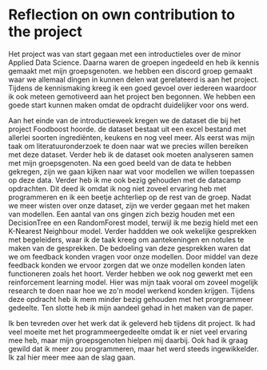 # Reflection on own contribution to the project

Het project was van start gegaan met een introductieles over de minor Applied Data Science. Daarna waren de groepen ingedeeld en heb ik kennis gemaakt met mijn groepsgenoten. we hebben een discord groep gemaakt waar we allemaal dingen in kunnen delen wat gerelateerd is aan het project. Tijdens de kennismaking kreeg ik een goed gevoel over iedereen waardoor ik ook meteen gemotiveerd aan het project ben begonnen. We hebben een goede start kunnen maken omdat de opdracht duidelijker voor ons werd.

Aan het einde van de introductieweek kregen we de dataset die bij het project Foodboost hoorde. de dataset bestaat uit een excel bestand met allerlei soorten ingrediënten, keukens en nog veel meer. Als eerst was mijn taak om literatuuronderzoek te doen naar wat we precies willen bereiken met deze dataset. Verder heb ik de dataset ook moeten analyseren samen met mijn groepsgenoten. Na een goed beeld van de data te hebben gekregen, zijn we gaan kijken naar wat voor modellen we willen toepassen op deze data. Verder heb ik me ook bezig gehouden met de datacamp opdrachten. Dit deed ik omdat ik nog niet zoveel ervaring heb met programmeren en ik een beetje achterliep op de rest van de groep. Nadat we meer wisten over onze dataset, zijn we verder gegaan met het maken van modellen. Een aantal van ons gingen zich bezig houden met een DecisionTree en een RandomForest model, terwijl ik me bezig hield met een K-Nearest Neighbour model. Verder haddden we ook wekelijke gesprekken met begeleiders, waar ik de taak kreeg om aantekeningen en notules te maken van de gesprekken. De bedoeling van deze gesprekken waren dat we om feedback konden vragen voor onze modellen. Door middel van deze feedback konden we ervoor zorgen dat we onze modellen konden laten functioneren zoals het hoort. Verder hebben we ook nog gewerkt met een reinforcement learning model. Hier was mijn taak vooral om zoveel mogelijk research te doen naar hoe we zo'n model werkend konden krijgen. Tijdens deze opdracht heb ik mem minder bezig gehouden met het prorgrammeer gedeelte. Ten slotte heb ik mijn aandeel gehad in het maken van de paper.

Ik ben tevreden over het werk dat ik geleverd heb tijdens dit project. Ik had veel moeite met het programmeergedeelte omdat ik er niet veel ervaring mee heb, maar mijn groepsgenoten hielpen mij daarbij. Ook had ik graag gewild dat ik meer zou programmeren, maar het werd steeds ingewikkelder. Ik zal hier meer mee aan de slag gaan.
